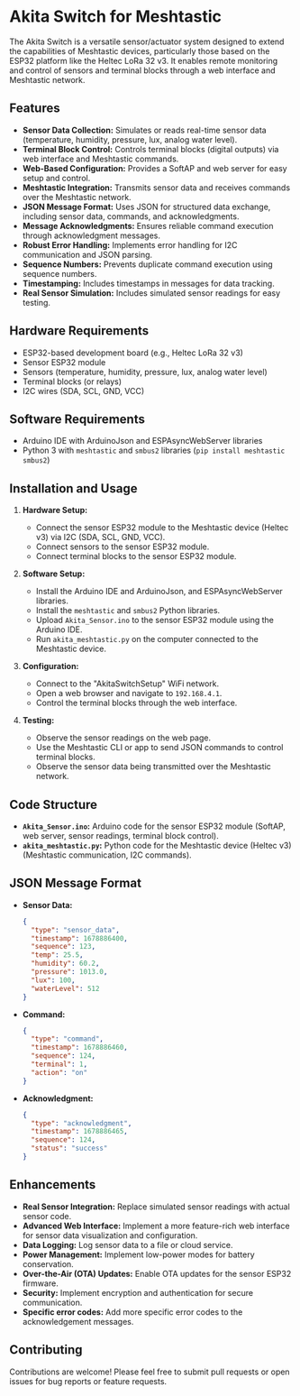 # Akita Switch for Meshtastic

The Akita Switch is a versatile sensor/actuator system designed to extend the capabilities of Meshtastic devices, particularly those based on the ESP32 platform like the Heltec LoRa 32 v3. It enables remote monitoring and control of sensors and terminal blocks through a web interface and Meshtastic network.

## Features

* **Sensor Data Collection:** Simulates or reads real-time sensor data (temperature, humidity, pressure, lux, analog water level).
* **Terminal Block Control:** Controls terminal blocks (digital outputs) via web interface and Meshtastic commands.
* **Web-Based Configuration:** Provides a SoftAP and web server for easy setup and control.
* **Meshtastic Integration:** Transmits sensor data and receives commands over the Meshtastic network.
* **JSON Message Format:** Uses JSON for structured data exchange, including sensor data, commands, and acknowledgments.
* **Message Acknowledgments:** Ensures reliable command execution through acknowledgment messages.
* **Robust Error Handling:** Implements error handling for I2C communication and JSON parsing.
* **Sequence Numbers:** Prevents duplicate command execution using sequence numbers.
* **Timestamping:** Includes timestamps in messages for data tracking.
* **Real Sensor Simulation:** Includes simulated sensor readings for easy testing.

## Hardware Requirements

* ESP32-based development board (e.g., Heltec LoRa 32 v3)
* Sensor ESP32 module
* Sensors (temperature, humidity, pressure, lux, analog water level)
* Terminal blocks (or relays)
* I2C wires (SDA, SCL, GND, VCC)

## Software Requirements

* Arduino IDE with ArduinoJson and ESPAsyncWebServer libraries
* Python 3 with `meshtastic` and `smbus2` libraries (`pip install meshtastic smbus2`)

## Installation and Usage

1.  **Hardware Setup:**
    * Connect the sensor ESP32 module to the Meshtastic device (Heltec v3) via I2C (SDA, SCL, GND, VCC).
    * Connect sensors to the sensor ESP32 module.
    * Connect terminal blocks to the sensor ESP32 module.

2.  **Software Setup:**
    * Install the Arduino IDE and ArduinoJson, and ESPAsyncWebServer libraries.
    * Install the `meshtastic` and `smbus2` Python libraries.
    * Upload `Akita_Sensor.ino` to the sensor ESP32 module using the Arduino IDE.
    * Run `akita_meshtastic.py` on the computer connected to the Meshtastic device.

3.  **Configuration:**
    * Connect to the "AkitaSwitchSetup" WiFi network.
    * Open a web browser and navigate to `192.168.4.1`.
    * Control the terminal blocks through the web interface.

4.  **Testing:**
    * Observe the sensor readings on the web page.
    * Use the Meshtastic CLI or app to send JSON commands to control terminal blocks.
    * Observe the sensor data being transmitted over the Meshtastic network.

## Code Structure

* **`Akita_Sensor.ino`:** Arduino code for the sensor ESP32 module (SoftAP, web server, sensor readings, terminal block control).
* **`akita_meshtastic.py`:** Python code for the Meshtastic device (Heltec v3) (Meshtastic communication, I2C commands).

## JSON Message Format

* **Sensor Data:**

    ```json
    {
      "type": "sensor_data",
      "timestamp": 1678886400,
      "sequence": 123,
      "temp": 25.5,
      "humidity": 60.2,
      "pressure": 1013.0,
      "lux": 100,
      "waterLevel": 512
    }
    ```

* **Command:**

    ```json
    {
      "type": "command",
      "timestamp": 1678886460,
      "sequence": 124,
      "terminal": 1,
      "action": "on"
    }
    ```

* **Acknowledgment:**

    ```json
    {
      "type": "acknowledgment",
      "timestamp": 1678886465,
      "sequence": 124,
      "status": "success"
    }
    ```

## Enhancements

* **Real Sensor Integration:** Replace simulated sensor readings with actual sensor code.
* **Advanced Web Interface:** Implement a more feature-rich web interface for sensor data visualization and configuration.
* **Data Logging:** Log sensor data to a file or cloud service.
* **Power Management:** Implement low-power modes for battery conservation.
* **Over-the-Air (OTA) Updates:** Enable OTA updates for the sensor ESP32 firmware.
* **Security:** Implement encryption and authentication for secure communication.
* **Specific error codes:** Add more specific error codes to the acknowledgement messages.

## Contributing

Contributions are welcome! Please feel free to submit pull requests or open issues for bug reports or feature requests.

